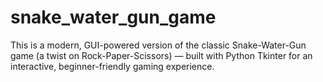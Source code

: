 # snake_water_gun_game
This is a modern, GUI-powered version of the classic Snake-Water-Gun game (a twist on Rock-Paper-Scissors) — built with Python Tkinter for an interactive, beginner-friendly gaming experience.
